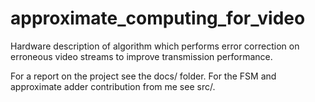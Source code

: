 # approximate_computing_for_video
Hardware description of algorithm which performs error correction on erroneous video streams to improve transmission performance. 

For a report on the project see the docs/ folder. 
For the FSM and approximate adder contribution from me see src/.
